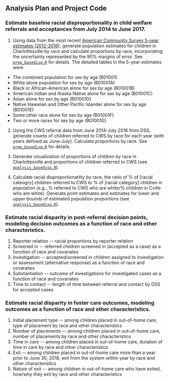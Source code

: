 ## Analysis Plan and Project Code

### Estimate baseline racial disproportionality in child welfare referrals and acceptances from July 2014 to June 2017.

1. Using data from the most recent [American Community Survey 5-year estimates (2012-2016)](https://factfinder.census.gov/faces/nav/jsf/pages/searchresults.xhtml?refresh=t), generate population estimates for children in Charlottesville by race and calculate proportions by race, incorporating the uncertainty represented by the 90% margins of error. See [`prep_basedisp.R`](https://github.com/datafordemocracy/PublicInterestData2018/blob/master/code/dataprep/prep_basedisp.R) for details. The detailed tables in the 5-year estimates were
  * The combined population for sex by age (B01001)
  * White alone population for sex by age (B01001A)
  * Black or African-American alone for sex by age (B01001B)
  * American Indian and Alaska Native alone for sex by age (B01001C)
  * Asian alone for sex by age (B01001D)
  * Native Hawaiian and Other Pacific Islander alone for sex by age (B01001E)
  * Some other race alone for sex by age (B01001F)
  * Two or more races for sex by age (B01001G)
  
2. Using the CWS referral data from June 2014-July 2016 from DSS, generate counts of children referred to CWS by race for each year (with years defined as June-July). Calculate proportions by race. See [`prep_basedisp.R`](https://github.com/datafordemocracy/PublicInterestData2018/blob/master/code/dataprep/prep_basedisp.R) for details.

3. Generate visualization of proportions of children by race in Charlottesville and proportions of children referred to CWS (see [`analysis_basedisp.R`](https://github.com/datafordemocracy/PublicInterestData2018/blob/master/code/dataanalysis/analysis_basedisp.R)).

4. Calculate racial disproportionatilty by race, the ratio of % of [racial cateogry] children referred to CWS to % of [racial category] children in population (e.g., % referred to CWS who are white/% children in Cville who are white). Generate point estimates and estimates for lower and upper bounds of estimated population proportions (see [`analysis_basedisp.R`](https://github.com/datafordemocracy/PublicInterestData2018/blob/master/code/dataanalysis/analysis_basedisp.R)).
  
### Estimate racial disparity in post-referral decision points, modeling decision outcomes as a function of race and other characteristics.

1. Reporter relation -- racial proportions by reporter relation
2. Screened in -- referred children screened in (accepted as a case) as a function of race and covariates
3. Investigation -- accepted/screened in children assigned to investigation or assessment (alternative response) as a function of race and covaraites
4. Substantiation -- outcome of investigations for investigated cases as a function of race and covariates
5. Time to contact -- length of time between referral and contact by DSS for accepted cases

### Estimate racial disparity in foster care outcomes, modeling outcomes as a function of race and other characteristics.

1. Initial placement type -- among children placed in out-of-home care, type of placement by race and other characteristics
2. Number of placements -- among children placed in out-of-home care, number of placements by race and other characteristics
3. Time in care -- among children placed in out-of-home care, duration of time in care by race and other characteristics
4. Exit  -- among children placed in out-of-home care more than a year prior to June 30, 2018, exit from the system within year by race and other characteristics
5. Nature of exit -- among children in out-of-home care who have exited, how/why they exit by race and other characteristics
